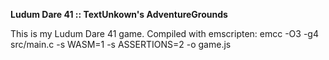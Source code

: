 **Ludum Dare 41 :: TextUnkown's AdventureGrounds**

This is my Ludum Dare 41 game. Compiled with emscripten:
emcc -O3 -g4 src/main.c -s WASM=1 -s ASSERTIONS=2 -o game.js